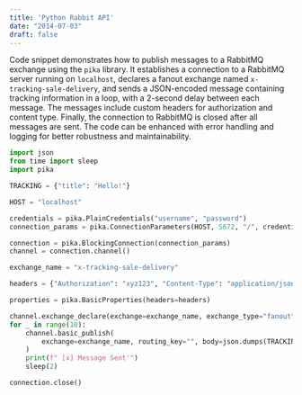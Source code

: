 ```yaml
---
title: 'Python Rabbit API'
date: "2014-07-03"
draft: false
---
```


Code snippet demonstrates how to publish messages to a RabbitMQ exchange using the `pika` library. It establishes a connection to a RabbitMQ server running on `localhost`, declares a fanout exchange named `x-tracking-sale-delivery`, and sends a JSON-encoded message containing tracking information in a loop, with a 2-second delay between each message. The messages include custom headers for authorization and content type. Finally, the connection to RabbitMQ is closed after all messages are sent. The code can be enhanced with error handling and logging for better robustness and maintainability.

```python
import json
from time import sleep
import pika

TRACKING = {"title": "Hello!"}

HOST = "localhost"

credentials = pika.PlainCredentials("username", "password")
connection_params = pika.ConnectionParameters(HOST, 5672, "/", credentials)

connection = pika.BlockingConnection(connection_params)
channel = connection.channel()

exchange_name = "x-tracking-sale-delivery"

headers = {"Authorization": "xyz123", "Content-Type": "application/json"}

properties = pika.BasicProperties(headers=headers)

channel.exchange_declare(exchange=exchange_name, exchange_type="fanout", durable=True)
for _ in range(10):
    channel.basic_publish(
        exchange=exchange_name, routing_key="", body=json.dumps(TRACKING), properties=properties
    )
    print(f" [x] Message Sent'")
    sleep(2)

connection.close()
```